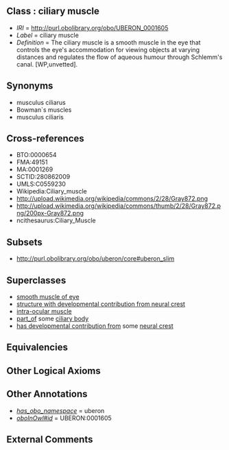 
## Class : ciliary muscle

 * *IRI* = http://purl.obolibrary.org/obo/UBERON_0001605
 * *Label* = ciliary muscle
 * *Definition* = The ciliary muscle is a smooth muscle in the eye that controls the eye's accommodation for viewing objects at varying distances and regulates the flow of aqueous humour through Schlemm's canal. [WP,unvetted].

## Synonyms

 * musculus ciliarus
 * Bowman`s muscles
 * musculus ciliaris

## Cross-references

 * BTO:0000654
 * FMA:49151
 * MA:0001269
 * SCTID:280862009
 * UMLS:C0559230
 * Wikipedia:Ciliary_muscle
 * http://upload.wikimedia.org/wikipedia/commons/2/28/Gray872.png
 * http://upload.wikimedia.org/wikipedia/commons/thumb/2/28/Gray872.png/200px-Gray872.png
 * ncithesaurus:Ciliary_Muscle

## Subsets

 * http://purl.obolibrary.org/obo/uberon/core#uberon_slim

## Superclasses

 * [smooth muscle of eye](../../UBERON/86/UBERON_0003386.md)
 * [structure with developmental contribution from neural crest](../../UBERON/14/UBERON_0010314.md)
 * [intra-ocular muscle](../../UBERON/22/UBERON_0011222.md)
 * [part_of](../../BFO/50/BFO_0000050.md) some [ciliary body](../../UBERON/75/UBERON_0001775.md)
 * [has developmental contribution from](../../RO/54/RO_0002254.md) some [neural crest](../../UBERON/42/UBERON_0002342.md)

## Equivalencies


## Other Logical Axioms


## Other Annotations

 * *[has_obo_namespace](../../ce/oboInOwl#hasOBONamespace.md)* = uberon
 * *[oboInOwl#id](../../id/oboInOwl#id.md)* = UBERON:0001605

## External Comments

